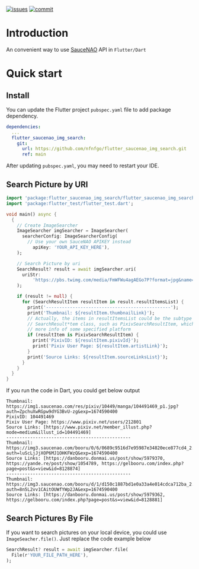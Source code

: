 [![issues](https://img.shields.io/github/issues/nfnfgo/flutter_saucenao_img_search?logo=github)](https://github.com/nfnfgo/flutter_saucenao_img_search/issues) [![commit](https://img.shields.io/github/last-commit/nfnfgo/flutter_saucenao_img_search?logo=github)](https://github.com/nfnfgo/flutter_saucenao_img_search/commits)

# Introduction

An convenient way to use [SauceNAO](http://saucenao.com) API in `Flutter/Dart`

# Quick start

## Install

You can update the Flutter project `pubspec.yaml` file to add package dependency.

```yaml
dependencies:
  ...
  flutter_saucenao_img_search:
    git:
      url: https://github.com/nfnfgo/flutter_saucenao_img_search.git
      ref: main
```

After updating `pubspec.yaml`, you may need to restart your IDE.

## Search Picture by URI

```dart
import 'package:flutter_saucenao_img_search/flutter_saucenao_img_search.dart';
import 'package:flutter_test/flutter_test.dart';

void main() async {
  {
    // Create ImageSearcher
    ImageSearcher imgSearcher = ImageSearcher(
      searcherConfig: ImageSearcherConfig(
        // Use your own SauceNAO APIKEY instead
          apiKey: 'YOUR_API_KEY_HERE'),
    );

    // Search Picture by uri
    SearchResult? result = await imgSearcher.uri(
      uriStr:
          'https://pbs.twimg.com/media/FmWFWu4agAEGo7P?format=jpg&name=large',
    );

    if (result != null) {
      for (SearchResultItem resultItem in result.resultItemsList) {
        print('-----------------------------------------------');
        print('Thumbnail: ${resultItem.thumbnailLink}');
        // Actually, the items in resultItemsList could be the subtype of the
        // SearchResult*tem class, such as PixivSearchResultItem, which contains
        // more info of some specified platform
        if (resultItem is PixivSearchResultItem) {
          print('PixivID: ${resultItem.pixivId}');
          print('Pixiv User Page: ${resultItem.artistLink}');
        }
        print('Source Links: ${resultItem.sourceLinksList}');
      }
    }
  }
}
```

If you run the code in Dart, you could get below output

```
Thumbnail: https://img1.saucenao.com/res/pixiv/10449/manga/104491469_p1.jpg?auth=ZpchuXwRGpw9dYG3BvU-zg&exp=1674590400
PixivID: 104491469
Pixiv User Page: https://www.pixiv.net/users/212801
Source Links: [https://www.pixiv.net/member_illust.php?mode=medium&illust_id=104491469]
-----------------------------------------------
Thumbnail: https://img3.saucenao.com/booru/0/6/0689c9516d7e95987e34820ece877cd4_2.jpg?auth=luScLjJjXOP6MJ1OHKFWzQ&exp=1674590400
Source Links: [https://danbooru.donmai.us/post/show/5979370, https://yande.re/post/show/1054789, https://gelbooru.com/index.php?page=post&s=view&id=8128874]
-----------------------------------------------
Thumbnail: https://img3.saucenao.com/booru/d/1/d150c1887bd1e0a33a4e014cdca712ba_2.jpg?auth=8n5L2vv1CAitOUWfYWp2JA&exp=1674590400
Source Links: [https://danbooru.donmai.us/post/show/5979362, https://gelbooru.com/index.php?page=post&s=view&id=8128881]
```

## Search Pictures By File

If you want to search pictures on your local device, you could use `ImageSeacher.file()`. Just replace the code example below

```Dart
SearchResult? result = await imgSearcher.file(
  File(r'YOUR_FILE_PATH_HERE'),
);
```